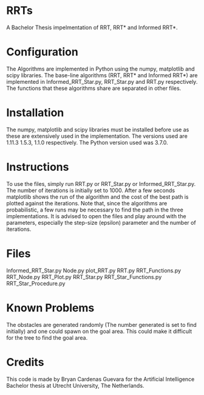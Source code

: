 # RRTs
A Bachelor Thesis impelmentation of RRT, RRT* and Informed RRT*.
# Configuration
The Algorithms are implemented in Python using the numpy, matplotlib and scipy libraries. The base-line algorithms (RRT, RRT* and Informed RRT*) are implemented in Informed_RRT_Star.py, RRT_Star.py and RRT.py respectively. The functions that these algorithms share are separated in other files.

# Installation
The numpy, matplotlib and scipy libraries must be installed before use as these are extensively used
in the implementation. The versions used are 1.11.3 1.5.3, 1.1.0 respectively. The Python version used was 3.7.0.

# Instructions
To use the files, simply run RRT.py or RRT_Star.py or Informed_RRT_Star.py. The number of iterations is initially set to 1000. After a few seconds matplotlib shows the run of the algorithm and the cost of the best path is plotted against the iterations. Note that, since the algorithms are probabilistic, a few runs may be necessary to find the path in the three implementations. It is advised to open the files and play around with the parameters, especially the step-size (epsilon) parameter and the number of iterations.

# Files
Informed_RRT_Star.py
Node.py
plot_RRT.py
RRT.py
RRT_Functions.py
RRT_Node.py
RRT_Plot.py
RRT_Star.py
RRT_Star_Functions.py
RRT_Star_Procedure.py

# Known Problems
The obstacles are generated randomly (The number generated is set to find initially) and one could spawn on the goal area. This could make it difficult for the tree to find the goal area. 

# Credits
This code is made by Bryan Cardenas Guevara for the Artificial Intelligence Bachelor thesis at Utrecht University, The Netherlands. 
